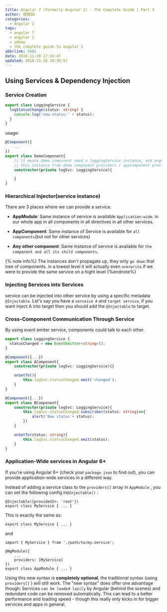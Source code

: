 ```yaml
---
title: Angular 7 (formerly Angular 2) - The Complete Guide | Part 3
author: 橙橙GG
categories:
  - Angular 2
tags:
  - angular 7
  - angular 2
  - udemy
  - the complete guide to angular 2
abbrlink: 5461
date: 2018-11-20 17:24:47
updated: 2018-11-26 20:30:57
---
```


## Using Services & Dependency Injection

### Service Creation

```typescript logging.service.ts
export class LoggingService {
  logStatusChange(status: string) {
    console.log('new status:' + status);
  }
}
```

<!--more-->

usage:

```typescript demo.component.ts
@Component({
    ...
})
export class DemoComponent{
    // it means demo component need a loggingService instance, and angular injector will give us
    // this instance from demo component providers / appcomponent providers / appmodule providers
    constructor(private logSvc: LoggingService){

    }
}

```

### Hierarchical Injector(service instance)

There are 3 places where we can provide a service.

- **AppModule**: Same instance of service is available `Application-wide`. in our whole app in all components in all directives in all other services.

- **AppComponent**: Same instance of Service is available for `all components`(but not for other services)

- **Any other component**: Same instance of service is available for `the component and all its child components`.

{% note info%}
The instances don't propagate up, they only `go down` that tree of components. in a lowest level it will actually even `overwrite` if we were to provide the same service on a hight level
{%endnote%}

### Injecting Services into Services

service can be injected into other service by using a specific metadata `@Injectable`. Let's say you have a `serveice A` and `target service`, if you want inject A into target then you should add the `@Injectable` to target.

### Cross-Component Communication Through Service

By using event emiter service, components could talk to each other.

```typescript logging.service.ts
export class LoggingService {
  statusChanged = new EventEmitter<string>();
}
```

```typescript component A
@Component({...})
export class AComponent{
    constructor(private logSvc: LoggingService){}

    onSetTo(){
        this.logSvc.statusChanged.emit('changed');
    }
}
```

```typescript component B
@Component({...})
export class BComponent{
    constructor(private logSvc: LoggingService){
        this.logSvc.statusChanged.subscribe((status: string)=>{
            alert('New status'+ status);
        })
    }

    onSetTo(status: string){
        this.logSvc.statusChanged.emit(status);
    }
}
```

### Application-Wide services in Angular 6+

If you're using Angular 6+ (check your `package.json` to find out), you can provide application-wide services in a different way.

Instead of adding a service class to the `providers[]` array in `AppModule` , you can set the following config in`@Injectable()` :

```
@Injectable({providedIn: 'root'})
export class MyService { ... }
```

This is exactly the same as:

```
export class MyService { ... }
```

and

```
import { MyService } from './path/to/my.service';

@NgModule({
    ...
    providers: [MyService]
})
export class AppModule { ... }
```

Using this new syntax is **completely optional**, the traditional syntax (using `providers[]` ) will still work. The "new syntax" does offer one advantage though: Services `can be loaded lazily` by Angular (behind the scenes) and redundant code can be removed automatically. This can lead to a better performance and loading speed - though this really only kicks in for bigger services and apps in general.

